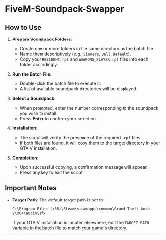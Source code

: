 # FiveM-Soundpack-Swapper

## How to Use

1. **Prepare Soundpack Folders**:
   - Create one or more folders in the same directory as the batch file.
   - Name them descriptively (e.g., `Sinners`, `Bell`, `Default`).
   - Copy your `RESIDENT.rpf` and `WEAPONS_PLAYER.rpf` files into each folder accordingly.

2. **Run the Batch File**:
   - Double-click the batch file to execute it.
   - A list of available soundpack directories will be displayed.

3. **Select a Soundpack**:
   - When prompted, enter the number corresponding to the soundpack you wish to install.
   - Press **Enter** to confirm your selection.

4. **Installation**:
   - The script will verify the presence of the required `.rpf` files.
   - If both files are found, it will copy them to the target directory in your GTA V installation.

5. **Completion**:
   - Upon successful copying, a confirmation message will appear.
   - Press any key to exit the script.

## Important Notes

- **Target Path**: The default target path is set to:

  ```
  C:\Program Files (x86)\Steam\steamapps\common\Grand Theft Auto V\x64\audio\sfx
  ```

  If your GTA V installation is located elsewhere, edit the `TARGET_PATH` variable in the batch file to match your game's directory.

---
